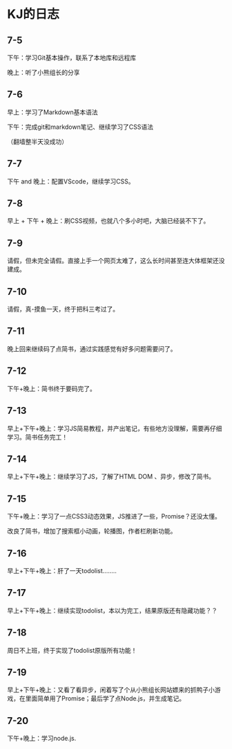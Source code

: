 # KJ的日志
7-5
---
下午：学习Git基本操作，联系了本地库和远程库

晚上：听了小熊组长的分享

## 7-6

早上：学习了Markdown基本语法

下午：完成git和markdown笔记、继续学习了CSS语法

（翻墙整半天没成功）

 ## 7-7

下午 and 晚上：配置VScode，继续学习CSS。

## 7-8

早上 + 下午 + 晚上：刷CSS视频，也就八个多小时吧，大脑已经装不下了。

## 7-9

请假，但未完全请假。直接上手一个网页太难了，这么长时间甚至连大体框架还没建成。

## 7-10

请假，真-摸鱼一天，终于把科三考过了。

## 7-11

晚上回来继续码了点简书，通过实践感觉有好多问题需要问了。

## 7-12

下午+晚上：简书终于要码完了。

## 7-13

早上+下午+晚上：学习JS简易教程，并产出笔记，有些地方没理解，需要再仔细学习。简书任务完工！

## 7-14

早上+下午+晚上：继续学习了JS，了解了HTML DOM 、异步，修改了简书。

## 7-15

下午+晚上：学习了一点CSS3动态效果，JS推进了一些，Promise？还没太懂。

改良了简书，增加了搜索框小动画，轮播图，作者栏刷新功能。

## 7-16

早上+下午+晚上：肝了一天todolist........

## 7-17

早上+下午+晚上：继续实现todolist，本以为完工，结果原版还有隐藏功能？？

## 7-18

周日不上班，终于实现了todolist原版所有功能！

## 7-19

早上+下午+晚上：又看了看异步，闲着写了个从小熊组长网站嫖来的抓鸭子小游戏，在里面简单用了Promise；最后学了点Node.js，并生成笔记。

## 7-20

下午+晚上：学习node.js.
